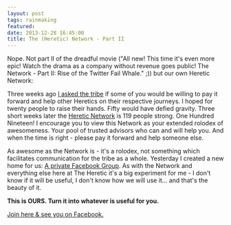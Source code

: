 ```yaml
---
layout: post
tags: rainmaking
featured: 
date: 2013-12-28 16:45:00
title: The (Heretic) Network - Part II
---
```

Nope. Not part II of the dreadful movie ("All new! This time it's even more epic! Watch the drama as a company without revenue goes public! The Network - Part II: Rise of the Twitter Fail Whale." ;)) but our own Heretic Network:

Three weeks ago [I asked the tribe](http://theheretic.me/2013/12/08/the-heretic-network/) if some of you would be willing to pay it forward and help other Heretics on their respective journeys. I hoped for twenty people to raise their hands. Fifty would have defied gravity. Three short weeks later the [Heretic Network](http://theheretic.me/network/) is 119 people strong. One Hundred Nineteen! I encourage you to view this Network as your extended rolodex of awesomeness. Your pool of trusted advisors who can and will help you. And when the time is right - please pay it forward and help someone else.

As awesome as the Network is - it's a rolodex, not something which facilitates communication for the tribe as a whole. Yesterday I created a new home for us: [A private Facebook Group](https://www.facebook.com/groups/theheretic/). As with the Network and everything else here at The Heretic it's a big experiment for me - I don't know if it will be useful, I don't know how we will use it… and that's the beauty of it.

**This is OURS. Turn it into whatever is useful for you.**

[Join here & see you on Facebook.](https://www.facebook.com/groups/theheretic/)